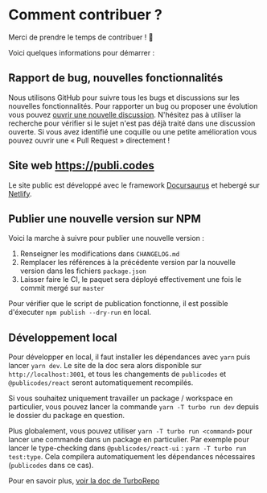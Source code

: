 # Comment contribuer ?

Merci de prendre le temps de contribuer ! 🎉

Voici quelques informations pour démarrer :

## Rapport de bug, nouvelles fonctionnalités

Nous utilisons GitHub pour suivre tous les bugs et discussions sur les nouvelles fonctionnalités. Pour rapporter un bug ou proposer une évolution vous pouvez [ouvrir une nouvelle discussion](https://github.com/publicodes/publicodes/discussions). N'hésitez pas à utiliser la recherche pour vérifier si le sujet n'est pas déjà traité dans une discussion ouverte. Si vous avez identifié une coquille ou une petite amélioration vous pouvez ouvrir une « Pull Request » directement !

## Site web https://publi.codes

Le site public est développé avec le framework [Docursaurus](https://docusaurus.io/) et hebergé sur [Netlify](https://netlify.com/).

## Publier une nouvelle version sur NPM

Voici la marche à suivre pour publier une nouvelle version :

1. Renseigner les modifications dans `CHANGELOG.md`
2. Remplacer les références à la précédente version par la nouvelle version dans les fichiers `package.json`
3. Laisser faire le CI, le paquet sera déployé effectivement une fois le commit mergé sur `master`

Pour vérifier que le script de publication fonctionne, il est possible d'éxecuter `npm publish --dry-run` en local.

## Développement local

Pour développer en local, il faut installer les dépendances avec `yarn` puis lancer `yarn dev`. Le site de la doc sera alors disponible sur `http://localhost:3001`, et tous les changements de `publicodes` et `@publicodes/react` seront automatiquement recompilés.

Si vous souhaitez uniquement travailler un package / workspace en particulier, vous pouvez lancer la commande `yarn -T turbo run dev` depuis le dossier du package en question.

Plus globalement, vous pouvez utiliser `yarn -T turbo run <command>` pour lancer une commande dans un package en particulier. Par exemple pour lancer le type-checking dans `@publicodes/react-ui` : `yarn -T turbo run test:type`. Cela compilera automatiquement les dépendances nécessaires (`publicodes` dans ce cas).

Pour en savoir plus, [voir la doc de TurboRepo](https://turbo.build/repo)
